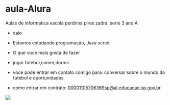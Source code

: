 # aula-Alura

Aulas de informatica escola perdrina pires zadra, serie 3 ano A

- caio
 
 - Estamos estudando programação, Java script

 - O que voce mais gosta de fazer

 -  jogar futebol,comer,dormir

 - voce pode entrar em contato comigo para: conversar sobre o mundo do futebol e oportunidades 

 - como entrar em contrato: 00001105706369sp@al.educacao.sp.gov.br

 ![](https://media1.tenor.com/m/Sk3ybYkV5AEAAAAC/sukuna-vs-gojo.gif)
 
